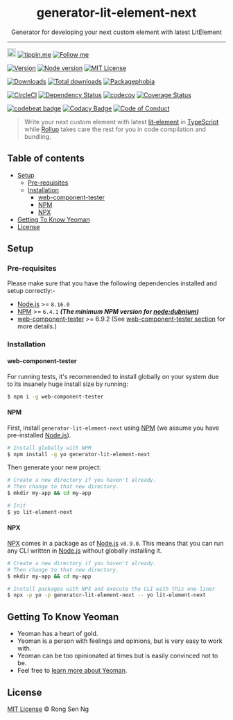 <div align="center" style="text-align: center;">
  <h1 style="border-bottom: none;">generator-lit-element-next</h1>

  <p>Generator for developing your next custom element with latest LitElement</p>
</div>

<hr />

<a href="https://www.buymeacoffee.com/RLmMhgXFb" target="_blank" rel="noopener noreferrer"><img src="https://www.buymeacoffee.com/assets/img/custom_images/orange_img.png" alt="Buy Me A Coffee" style="height: 20px !important;width: auto !important;" ></a>
[![tippin.me][tippin-me-badge]][tippin-me-url]
[![Follow me][follow-me-badge]][follow-me-url]

[![Version][version-badge]][version-url]
[![Node version][node-version-badge]][node-version-url]
[![MIT License][mit-license-badge]][mit-license-url]

[![Downloads][downloads-badge]][downloads-url]
[![Total downloads][total-downloads-badge]][downloads-url]
[![Packagephobia][packagephobia-badge]][packagephobia-url]

[![CircleCI][circleci-badge]][circleci-url]
[![Dependency Status][daviddm-badge]][daviddm-url]
[![codecov][codecov-badge]][codecov-url]
[![Coverage Status][coveralls-badge]][coveralls-url]

[![codebeat badge][codebeat-badge]][codebeat-url]
[![Codacy Badge][codacy-badge]][codacy-url]
[![Code of Conduct][coc-badge]][coc-url]

> Write your next custom element with latest [lit-element][lit-element-url] in [TypeScript][typescript-url] while [Rollup][rollup-url] takes care the rest for you in code compilation and bundling.

## Table of contents <!-- omit in toc -->

- [Setup](#setup)
  - [Pre-requisites](#pre-requisites)
  - [Installation](#installation)
    - [web-component-tester](#web-component-tester)
    - [NPM](#npm)
    - [NPX](#npx)
- [Getting To Know Yeoman](#getting-to-know-yeoman)
- [License](#license)

## Setup

### Pre-requisites

Please make sure that you have the following dependencies installed and setup correctly:-

- [Node.js][nodejs-url] >= `8.16.0`
- [NPM][npm-url] >= `6.4.1` ___(The minimum NPM version for [node:dubnium][node-releases-url])___
- [web-component-tester][web-component-tester-url] >= 6.9.2 (See [web-component-tester section][web-component-tester-section-url] for more details.)

### Installation

#### web-component-tester

For running tests, it's recommended to install globally on your system due to its insanely huge install size by running:

```sh
$ npm i -g web-component-tester
```

#### NPM

First, install `generator-lit-element-next` using [NPM][npm-url] (we assume you have pre-installed [Node.js][nodejs-url]).

```sh
# Install globally with NPM
$ npm install -g yo generator-lit-element-next
```

Then generate your new project:

```sh
# Create a new directory if you haven't already.
# Then change to that new directory.
$ mkdir my-app && cd my-app

# Init
$ yo lit-element-next
```

#### NPX

[NPX][npx-url] comes in a package as of [Node.js][nodejs-url] `v8.9.0`. This means that you can run any CLI written in [Node.js][nodejs-url] without globally installing it.

```sh
# Create a new directory if you haven't already.
# Then change to that new directory.
$ mkdir my-app && cd my-app

# Install packages with NPX and execute the CLI with this one-liner
$ npx -p yo -p generator-lit-element-next -- yo lit-element-next
```

## Getting To Know Yeoman

- Yeoman has a heart of gold.
- Yeoman is a person with feelings and opinions, but is very easy to work with.
- Yeoman can be too opinionated at times but is easily convinced not to be.
- Feel free to [learn more about Yeoman][yeoman-url].

## License

[MIT License](https://motss.mit-license.org/) © Rong Sen Ng

<!-- References -->
[node-releases-url]: https://nodejs.org/en/download/releases
[nodejs-url]: https://nodejs.org
[npm-url]: https://www.npmjs.com
[npx-url]: https://medium.com/@maybekatz/introducing-npx-an-npm-package-runner-55f7d4bd282b
[tslint-extension-url]: https://palantir.github.io/tslint/usage/third-party-tools
[tslint-url]: https://palantir.github.io/tslint
[typescript-url]: https://www.typescriptlang.org
[yeoman-url]: https://yeoman.io
[lit-element-url]: https://github.com/Polymer/lit-element
[rollup-url]: https://github.com/rollup/rollup
[web-component-tester-url]: https://github.com/Polymer/tools/tree/master/packages/web-component-tester
[web-component-tester-section-url]: #web-component-tester

<!-- Badges -->
[tippin-me-badge]: https://badgen.net/badge/%E2%9A%A1%EF%B8%8Ftippin.me/@igarshmyb/F0918E
[follow-me-badge]: https://flat.badgen.net/twitter/follow/igarshmyb?icon=twitter

[version-badge]: https://flat.badgen.net/npm/v/generator-lit-element-next?icon=npm
[node-version-badge]: https://flat.badgen.net/npm/node/generator-lit-element-next
[mit-license-badge]: https://flat.badgen.net/npm/license/generator-lit-element-next

[downloads-badge]: https://flat.badgen.net/npm/dm/generator-lit-element-next
[total-downloads-badge]: https://flat.badgen.net/npm/dt/generator-lit-element-next?label=total%20downloads
[packagephobia-badge]: https://flat.badgen.net/packagephobia/install/generator-lit-element-next

[circleci-badge]: https://flat.badgen.net/circleci/github/motss/generator-lit-element-next?icon=circleci
[daviddm-badge]: https://flat.badgen.net/david/dep/motss/generator-lit-element-next
[codecov-badge]: https://flat.badgen.net/codecov/c/github/motss/generator-lit-element-next?label=codecov&icon=codecov
[coveralls-badge]: https://flat.badgen.net/coveralls/c/github/motss/generator-lit-element-next?label=coveralls

[codebeat-badge]: https://codebeat.co/badges/2e98378b-4e11-497e-a692-ba66a4d1c71a?style=flat-square
[codacy-badge]: https://api.codacy.com/project/badge/Grade/1ea482be29d14b848f5f8b34ca8e9dd9?style=flat-square
[coc-badge]: https://flat.badgen.net/badge/code%20of/conduct/pink

<!-- Links -->
[tippin-me-url]: https://tippin.me/@igarshmyb
[follow-me-url]: https://twitter.com/igarshmyb?utm_source=github.com&amp;utm_medium=referral&amp;utm_content=motss/generator-lit-element-next

[version-url]: https://www.npmjs.com/package/generator-lit-element-next
[node-version-url]: https://nodejs.org/en/download
[mit-license-url]: https://github.com/motss/generator-lit-element-next/blob/master/license

[downloads-url]: https://www.npmtrends.com/generator-lit-element-next
[packagephobia-url]: https://packagephobia.now.sh/result?p=generator-lit-element-next

[circleci-url]: https://circleci.com/gh/motss/generator-lit-element-next/tree/master
[daviddm-url]: https://david-dm.org/motss/generator-lit-element-next
[coveralls-url]: https://coveralls.io/github/motss/generator-lit-element-next?branch=master
[codecov-url]: https://codecov.io/gh/motss/generator-lit-element-next

[codebeat-url]: https://codebeat.co/projects/github-com-motss-generator-lit-element-next-master
[codacy-url]: https://www.codacy.com/app/motss/generator-lit-element-next?utm_source=github.com&amp;utm_medium=referral&amp;utm_content=motss/generator-lit-element-next&amp;utm_campaign=Badge_Grade
[coc-url]: https://github.com/motss/generator-lit-element-next/blob/master/code-of-conduct.md
